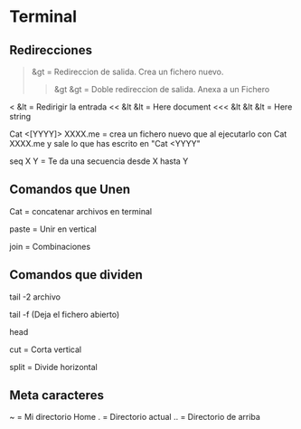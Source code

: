 # Terminal

## Redirecciones

> &gt = Redireccion de salida. Crea un fichero nuevo.
>> &gt &gt = Doble redireccion de salida. Anexa a un Fichero

< &lt = Redirigir la entrada
<< &lt &lt = Here document
<<< &lt &lt &lt = Here string

Cat <[YYYY]> XXXX.me = crea un fichero nuevo que al ejecutarlo con Cat XXXX.me y sale lo que has escrito en "Cat <YYYY"

seq X Y = Te da una secuencia desde X hasta Y

## Comandos que Unen

Cat = concatenar archivos en terminal

paste = Unir en vertical

join = Combinaciones

## Comandos que dividen

tail -2 archivo

tail -f (Deja el fichero abierto)

head

cut = Corta vertical

split = Divide horizontal

## Meta caracteres

~ = Mi directorio Home
. = Directorio actual
.. = Directorio de arriba
